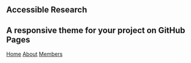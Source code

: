 <!DOCTYPE html>
<html lang="en-us">
  <head>
    <meta charset="UTF-8">
    <title>Accessible Research</title>
    <meta name="viewport" content="width=device-width, initial-scale=1">
    <meta name="theme-color" content="#157878">
    <link rel="stylesheet" href="css/normalize.css">
    <link href='https://fonts.googleapis.com/css?family=Open+Sans:400,700' rel='stylesheet' type='text/css'>
    <link rel="stylesheet" href="css/cayman.css">
  </head>
  <body>
    <section class="page-header">
      <h1 class="project-name">Accessible Research</h1>
      <h2 class="project-tagline">A responsive theme for your project on GitHub Pages</h2>
      <a href="https://accessibleresearch.github.io" class="btn">Home</a>
      <a href="https://accessibleresearch.github.io/about" class="btn">About</a>
      <a href="https://accessibleresearch.github.io/membeers" class="btn">Members</a>
    </section>
    </section>

  </body>
</html>
